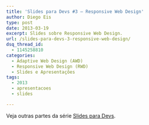 ```yaml
---
title: 'Slides para Devs #3 – Responsive Web Design'
author: Diego Eis
type: post
date: 2013-03-19
excerpt: Slides sobre Responsive Web Design.
url: /slides-para-devs-3-responsive-web-design/
dsq_thread_id:
  - 1145258810
categories:
  - Adaptive Web Design (AWD)
  - Responsive Web Design (RWD)
  - Slides e Apresentações
tags:
  - 2013
  - apresentacoes
  - slides

---
```

Veja outras partes da série [Slides para Devs][1].

 [1]: http://tableless.com.br/categoria/series/slides-e-apresentacoes/